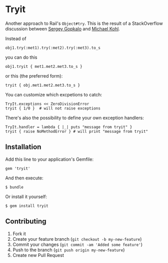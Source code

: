 # Tryit

Another approach to Rail's `Object#try`. This is the result of a StackOverflow discussion between [Sergey Gopkalo](https://github.com/sevenmaxis/) and [Michael Kohl](https://github.com/citizen428).

Instead of

    obj1.try(:met1).try(:met2).try(:met3).to_s

you can do this

    obj1.tryit { met1.met2.met3.to_s }

or this (the preferred form):

    tryit { obj.met1.met2.met3.to_s }

You can customize which excpetions to catch:

    TryIt.exceptions << ZeroDivisionError
    tryit { 1/0 }  # will not raise exceptions

There's also the possibility to define your own exception handlers:

    TryIt.handler = lambda { |_| puts "message from tryit" }
    tryit { raise NoMethodError } # will print "message from tryit"

## Installation

Add this line to your application's Gemfile:

    gem 'tryit'

And then execute:

    $ bundle

Or install it yourself:

    $ gem install tryit

##

## Contributing

1. Fork it
2. Create your feature branch (`git checkout -b my-new-feature`)
3. Commit your changes (`git commit -am 'Added some feature'`)
4. Push to the branch (`git push origin my-new-feature`)
5. Create new Pull Request
